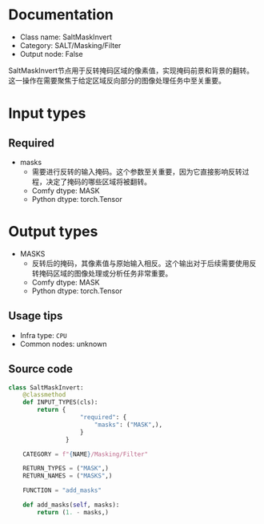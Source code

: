 
# Documentation
- Class name: SaltMaskInvert
- Category: SALT/Masking/Filter
- Output node: False

SaltMaskInvert节点用于反转掩码区域的像素值，实现掩码前景和背景的翻转。这一操作在需要聚焦于给定区域反向部分的图像处理任务中至关重要。

# Input types
## Required
- masks
    - 需要进行反转的输入掩码。这个参数至关重要，因为它直接影响反转过程，决定了掩码的哪些区域将被翻转。
    - Comfy dtype: MASK
    - Python dtype: torch.Tensor

# Output types
- MASKS
    - 反转后的掩码，其像素值与原始输入相反。这个输出对于后续需要使用反转掩码区域的图像处理或分析任务非常重要。
    - Comfy dtype: MASK
    - Python dtype: torch.Tensor


## Usage tips
- Infra type: `CPU`
- Common nodes: unknown


## Source code
```python
class SaltMaskInvert:
    @classmethod
    def INPUT_TYPES(cls):
        return {
                    "required": {
                        "masks": ("MASK",),
                    }
                }

    CATEGORY = f"{NAME}/Masking/Filter"

    RETURN_TYPES = ("MASK",)
    RETURN_NAMES = ("MASKS",)

    FUNCTION = "add_masks"

    def add_masks(self, masks):
        return (1. - masks,)

```
